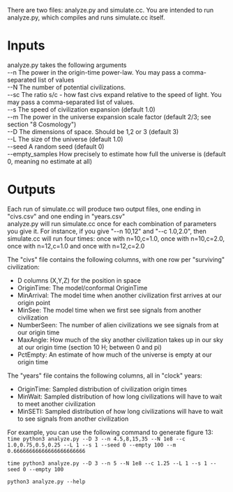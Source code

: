 There are two files: analyze.py and simulate.cc. You are intended to run analyze.py, which compiles and runs simulate.cc itself.

# Inputs
analyze.py takes the following arguments<br>
--n The power in the origin-time power-law. You may pass a comma-separated list of values<br>
--N The number of potential civilizations.<br>
--sc The ratio s/c - how fast civs expand relative to the speed of light. You may pass a comma-separated list of values.<br>
--s The speed of civilization expansion (default 1.0)<br>
--m The power in the universe expansion scale factor (default 2/3; see section "8 Cosmology")<br>
--D The dimensions of space. Should be 1,2 or 3 (default 3)<br>
--L The size of the universe (default 1.0)<br>
--seed A random seed (default 0)<br>
--empty_samples How precisely to estimate how full the universe is (default 0, meaning no estimate at all)<br>

# Outputs
Each run of simulate.cc will produce two output files, one ending in "civs.csv" and one ending in "years.csv"<br>
analyze.py will run simulate.cc once for each combination of parameters you give it. For instance, if you give "--n 10,12" and "--c 1.0,2.0",
then simulate.cc will run four times: once with n=10,c=1.0, once with n=10,c=2.0, once with n=12,c=1.0 and once with n=12,c=2.0

The "civs" file contains the following columns, with one row per "surviving" civilization:<br>
- D columns (X,Y,Z) for the position in space<br>
- OriginTime: The model/conformal OriginTime<br>
- MinArrival: The model time when another civilization first arrives at our origin point<br>
- MinSee: The model time when we first see signals from another civilization<br>
- NumberSeen: The number of alien civilizations we see signals from at our origin time<br>
- MaxAngle: How much of the sky another civilization takes up in our sky at our origin time (section 10 H; between 0 and pi)<br>
- PctEmpty: An estimate of how much of the universe is empty at our origin time<br>

The "years" file contains the following columns, all in "clock" years:<br>
- OriginTime: Sampled distribution of civilization origin times<br>
- MinWait: Sampled distribution of how long civilizations will have to wait to meet another civilization<br>
- MinSETI: Sampled distribution of how long civilizations will have to wait to see signals from another civilization<br>

For example, you can use the following command to generate figure 13:
`
time python3 analyze.py --D 3 --n 4.5,8,15,35 --N 1e8 --c 1.0,0.75,0.5,0.25 --L 1 --s 1 --seed 0 --empty 100 --m 0.66666666666666666666666
`

`time python3 analyze.py --D 3 --n 5 --N 1e8 --c 1.25 --L 1 --s 1 --seed 0 --empty 100`

`python3 analyze.py --help`
